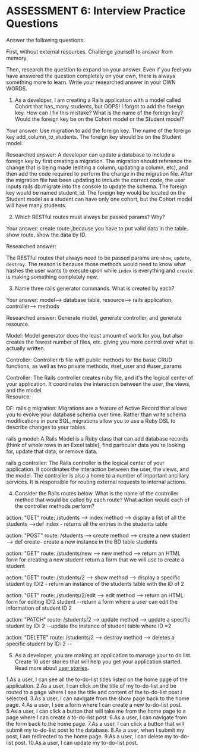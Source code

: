# ASSESSMENT 6: Interview Practice Questions
Answer the following questions.

First, without external resources. Challenge yourself to answer from memory.

Then, research the question to expand on your answer. Even if you feel you have answered the question completely on your own, there is always something more to learn. Write your researched answer in your OWN WORDS.

1. As a developer, I am creating a Rails application with a model called Cohort that has_many students, but OOPS! I forgot to add the foreign key. How can I fix this mistake? What is the name of the foreign key? Would the foreign key be on the Cohort model or the Student model?

  Your answer: Use migration to add the foreign key. The name of the foreign key add_column_to_students. The foreign key should be on the Student model.

  Researched answer: A developer can update a database to include a foreign key by first creating a migration. The migration should reference the change that is being made (editing a column, updating a column, etc), and then add the code required to perform the change in the migration file. After the migration file has been updating to include the correct code, the user inputs rails db:migrate into the console to update the schema. The foreign key would be named student_id. The foreign key would be located on the Student model as a student can have only one cohort, but the Cohort model will have many students.

2. Which RESTful routes must always be passed params? Why?

  Your answer: create route ,because you have to put valid data in the table. show route, show the data by ID.

  Researched answer:

 The RESTful routes that always need to be passed params are `show`, `update`, `destroy`. The reason is because
 those methods would need to know what hashes the user wants to execute upon while `index` is everything and `create` is making something completely new.


3. Name three rails generator commands. What is created by each?

  Your answer: model--> database table, resource--> rails application, controller--> methods

  Researched answer: Generate model, generate controller, and generate resource.

   Model: Model generator does the least amount of work for you, but also creates the fewest number of files, etc. giving you more control over what is actually written.

   Controller: Controller.rb file with public methods for the basic CRUD functions, as well as two private methods, #set_user and #user_params

   Controller: The Rails controller creates ruby file, and it's the logical center of your application. It coordinates the interaction between the user, the views, and the model.  
   Resource:

DF: rails g migration: Migrations are a feature of Active Record that allows you to evolve your database schema over time. 
  Rather than write schema modifications in pure SQL, migrations allow you to use a Ruby DSL to describe changes to your tables.

  rails g model: A Rails Model is a Ruby class that can add database records (think of whole rows in an Excel table), 
  find particular data you're looking for, update that data, or remove data.

  rails g controller: The Rails controller is the logical center of your application. 
  It coordinates the interaction between the user, the views, and the model. The controller 
  is also a home to a number of important ancillary services. It is responsible for routing external requests to internal actions.


4. Consider the Rails routes below. What is the name of the controller method that would be 
called by each route? What action would each of the controller methods perform?

action: "GET"    route: /students  --> index method --> display a list of all the students  -->def index - returns all the entries in the students table      

action: "POST"   route: /students --> create method  --> create a new student --> def create- create a new instance in the BD table students

action: "GET"    route: /students/new --> new method --> return an HTML form for creating a new student return a form that we will use to create a student

action: "GET"    route: /students/2 --> show method --> display a specific student by ID:2 - return an instance of the students table with the ID of 2

action: "GET"    route: /students/2/edit --> edit method -->  return an HTML form for editing ID:2 student --return a form where a user can edit the information of student ID 2

action: "PATCH"  route: /students/2 --> update method -->  update a specific student by ID: 2 --update the instance of student table where ID =2

action: "DELETE" route: /students/2 --> destroy method -->  deletes a specific student by ID: 2 -- 



5. As a developer, you are making an application to manage your to do list. Create 10 user stories that will help you get your application started. Read more about [user stories](https://www.atlassian.com/agile/project-management/user-stories).

1.As a user, I can see all the to-do-list titles listed on the home page of the application.
2.As a user, I can click on the title of my to-do-list and be routed to a page where I see the title and content of the to-do-list post I selected.
3.As a user, I can navigate from the show page back to the home page.
4.As a user, I see a form where I can create a new to-do-list post.
5.As a user, I can click a button that will take me from the home page to a page where I can create a to-do-list post.
6.As a user, I can navigate from the form back to the home page.
7.As a user, I can click a button that will submit my to-do-list post to the database.
8.As a user, when I submit my post, I am redirected to the home page.
9.As a user, I can delete my to-do-list post.
10.As a user, I can update my to-do-list post.
